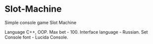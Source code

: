 # Slot-Machine
Simple console game Slot Machine

Language C++, OOP.
Max bet - 100.
Interface language - Russian.
Set Console font - Lucida Console.

